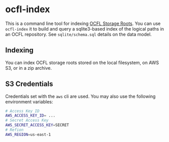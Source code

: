 # ocfl-index

This is a command line tool for indexing [OCFL Storage Roots](https://ocfl.io). You can use `ocfl-index` it to build and query a sqlite3-based index of the logical paths in an OCFL repository. See `sqlite/schema.sql` details on the data model.

## Indexing

You can index OCFL storage roots stored on the local filesystem, on AWS S3, or in a zip archive. 


## S3 Credentials

Credentials set with the `aws` cli are used. You may also use the following environment variables:

```sh
# Access Key ID
AWS_ACCESS_KEY_ID= ... 
# Secret Access Key
AWS_SECRET_ACCESS_KEY=SECRET
# Refion
AWS_REGION=us-east-1
```